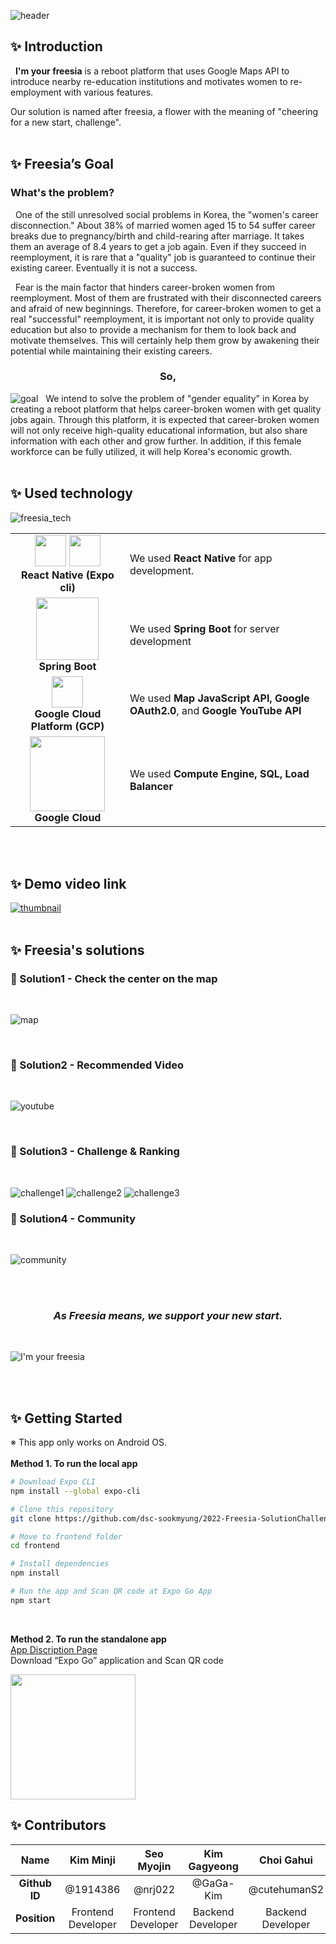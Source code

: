 ![header](https://capsule-render.vercel.app/api?type=waving&color=0:FF8B2A,100:FFEF5E&height=170&section=header&text=2022%20Solution%20Challenge%20-%20I'm%20your%20freesia&fontSize=30&fontAlign=40&fontAlignY=30&fontColor=ffffff&animation=fadeIn) <br>
## ✨ Introduction
&nbsp; **I'm your freesia** is a reboot platform that uses Google Maps API to introduce nearby re-education institutions and motivates women to re-employment with various features.

Our solution is named after freesia, a flower with the meaning of "cheering for a new start, challenge".
<br/><br/>

## ✨ Freesia’s Goal
### What's the problem?
&nbsp; One of the still unresolved social problems in Korea, the "women's career disconnection." About 38% of married women aged 15 to 54 suffer career breaks due to pregnancy/birth and child-rearing after marriage. It takes them an average of 8.4 years to get a job again. Even if they succeed in reemployment, it is rare that a "quality" job is guaranteed to continue their existing career. Eventually it is not a success.

&nbsp; Fear is the main factor that hinders career-broken women from reemployment. Most of them are frustrated with their disconnected careers and afraid of new beginnings. Therefore, for career-broken women to get a real "successful" reemployment, it is important not only to provide quality education but also to provide a mechanism for them to look back and motivate themselves. This will certainly help them grow by awakening their potential while maintaining their existing careers.

<h3 align="center"><b>So,</b></h3>

![goal](https://user-images.githubusercontent.com/61882016/160788790-0843a7f0-eb72-4263-918a-9987ed5ab0b8.png)
&nbsp; We intend to solve the problem of "gender equality" in Korea by creating a reboot platform that helps career-broken women with get quality jobs again. Through this platform, it is expected that career-broken women will not only receive high-quality educational information, but also share information with each other and grow further. In addition, if this female workforce can be fully utilized, it will help Korea's economic growth.
<br/><br/>

## ✨ Used technology
![freesia_tech](https://user-images.githubusercontent.com/87821678/160786178-f78336e5-7afe-4555-a2ca-29daadf1c36f.PNG)

<div align="center">
<table>
  <tr>
    <td align="center">
      <img src="https://user-images.githubusercontent.com/61882016/161264122-d9a65c2d-f6c5-4fad-bdaa-0a09e13ca1ef.png" width="50px">
      <img src="https://user-images.githubusercontent.com/61882016/161264613-e977ff87-76c3-4e6c-a9f4-6ca74e28cdf9.png" width="50px">
      <br/>
      <strong>React Native (Expo cli)</strong>
    </td>
    <td>We used <strong>React Native</strong> for app development.</td>
  </tr>
  <tr>
    <td align="center">
      <img src="https://user-images.githubusercontent.com/61882016/161264642-9339ba35-18cf-4597-8346-fb642ba6e25d.png" width="100px"><br/>
      <strong>Spring Boot</strong>
    </td>
    <td>We used <strong>Spring Boot</strong> for server development</td>
  </tr>
  <tr>
    <td align="center">
      <img src="https://user-images.githubusercontent.com/61882016/161265124-cd6f04df-c064-481f-800a-83e9e4a2ec3d.png" width="50px"><br/>
      <strong>Google Cloud Platform (GCP)</strong>
    </td>
    <td>We used <strong>Map JavaScript API, Google OAuth2.0</strong>, and <strong>Google YouTube API</strong></td>
  </tr>
    <tr>
    <td align="center">
      <img src="https://user-images.githubusercontent.com/87821678/160822322-7b6978e9-139b-4c52-af74-c47ac4d263a7.png" width="120px"><br/>
      <strong>Google Cloud</strong>
    </td>
    <td>We used <strong>Compute Engine, SQL, Load Balancer</strong></td>
  </tr>
</table>
</div>
<br/><br/>

## ✨ Demo video link
[![thumbnail](https://user-images.githubusercontent.com/61882016/161707162-fec8d667-23b7-4a14-ba0f-7e0fd03ecd28.png)](https://youtu.be/jgnNlpfx0Vc)
<br/><br/>

## ✨ Freesia's solutions
<h3>💛 Solution1 - Check the center on the map</h3>
<br>

![map](https://user-images.githubusercontent.com/72160826/160880307-57451338-81ae-4624-8c45-276deda86076.png)

<br>

<h3>💛 Solution2 - Recommended Video</h3>
<br>

![youtube](https://user-images.githubusercontent.com/72160826/160876831-2be79adb-6f75-4be0-8c6e-e76f0f43eb68.png)

<br>

<h3>💛 Solution3 - Challenge & Ranking</h3>
<br>

![challenge1](https://user-images.githubusercontent.com/72160826/161782961-dedab4d6-4417-44f4-9933-22c208b9be25.png)
![challenge2](https://user-images.githubusercontent.com/72160826/160876900-c1eea1e2-98dd-49ea-b8d0-29bf71ec6cce.png)
![challenge3](https://user-images.githubusercontent.com/87821678/160822981-edf74e71-15d9-4b21-9261-978cc4401c05.png)
<br>

<h3>💛 Solution4 - Community</h3>
<br>

![community](https://user-images.githubusercontent.com/72160826/160876615-5fba880c-069e-4a92-aa35-975ec8d11c13.png)

<br>
<br>

**<h3 align="center">_As Freesia means, we support your new start._</h3>**
<br>

![I'm your freesia](https://user-images.githubusercontent.com/87821678/160822845-be65bdce-2acd-451d-92b4-bb13707fe9e1.png)


<br/><br/>

## ✨ Getting Started
※ This app only works on Android OS. <br><br> 
**Method 1. To run the local app**

```bash
# Download Expo CLI
npm install --global expo-cli

# Clone this repository
git clone https://github.com/dsc-sookmyung/2022-Freesia-SolutionChallenge.git

# Move to frontend folder
cd frontend

# Install dependencies
npm install

# Run the app and Scan QR code at Expo Go App
npm start
```
<br>

**Method 2. To run the standalone app**  
[App Discription Page](https://expo.dev/@smjan27/frontend)  
Download “Expo Go” application and Scan QR code  

<img src="https://qr.expo.dev/expo-go?owner=smjan27&slug=frontend&releaseChannel=default&host=exp.host" width="200px">
<br />

## ✨ Contributors
| Name | Kim Minji | Seo Myojin | Kim Gagyeong | Choi Gahui |
| :-: | :-: | :-: | :-: | :-: |
| **Github ID** | @1914386 | @nrj022 | @GaGa-Kim | @cutehumanS2 |
| **Position** | Frontend Developer | Frontend Developer | Backend Developer | Backend Developer |
